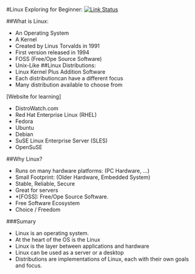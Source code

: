 #Linux Exploring for Beginner:
[![Link Status](https://udemy.com/course/learn-linux-in-5-days/)](https://udemy.com/course/learn-linux-in-5-days/)

##What is Linux:
- An Operating System
- A Kernel
- Created by Linus Torvalds in 1991
- First version released in 1994
- FOSS (Free/Ope Source Software)
- Unix-Like
##Linux Distributions:
- Linux Kernel Plus Addition Software
- Each distributioncan have a different focus
- Many distribution available to choose from

[Website for learning]
- DistroWatch.com
- Red Hat Enterprise Linux (RHEL)
- Fedora
- Ubuntu
- Debian
- SuSE Linux Enterprise Server (SLES)
- OpenSuSE

##Why Linux?
- Runs on many hardware platforms: (PC Hardware, ...)
- Small Footprint: (Older Hardware, Embedded System)
- Stable, Reliable, Secure
- Great for servers
- *[FOSS]: Free/Ope Source Software.
- Free Software Ecosystem
- Choice / Freedom

###Sumary
- Linux is an operating system.
- At the heart of the OS is the Linux
- Linux is the layer between applications and hardware
- Linux can be used as a server or a desktop
- Distributions are implementations of Linux, each with their own goals and focus.



